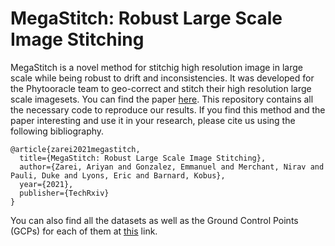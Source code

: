 # MegaStitch: Robust Large Scale Image Stitching

MegaStitch is a novel method for stitchig high resolution image in large scale while being robust to drift and inconsistencies. It was developed for the Phytooracle team to geo-correct and stitch their high resolution large scale imagesets. You can find the paper [here](https://www.researchgate.net/profile/Ariyan-Zarei/publication/354153722_MegaStitch_Robust_Large_Scale_Image_Stitching/links/612803a70360302a005f3d62/MegaStitch-Robust-Large-Scale-Image-Stitching.pdf). This repository contains all the necessary code to reproduce our results. If you find this method and the paper interesting and use it in your research, please cite us using the following bibliography. 

```
@article{zarei2021megastitch,
  title={MegaStitch: Robust Large Scale Image Stitching},
  author={Zarei, Ariyan and Gonzalez, Emmanuel and Merchant, Nirav and Pauli, Duke and Lyons, Eric and Barnard, Kobus},
  year={2021},
  publisher={TechRxiv}
}

```

You can also find all the datasets as well as the Ground Control Points (GCPs) for each of them at [this](www.google.com) link.